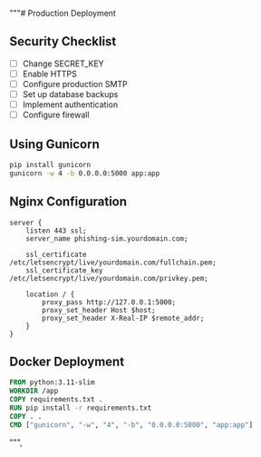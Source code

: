 """# Production Deployment

## Security Checklist

- [ ] Change SECRET_KEY
- [ ] Enable HTTPS
- [ ] Configure production SMTP
- [ ] Set up database backups
- [ ] Implement authentication
- [ ] Configure firewall

## Using Gunicorn

```bash
pip install gunicorn
gunicorn -w 4 -b 0.0.0.0:5000 app:app
```

## Nginx Configuration

```nginx
server {
    listen 443 ssl;
    server_name phishing-sim.yourdomain.com;
    
    ssl_certificate /etc/letsencrypt/live/yourdomain.com/fullchain.pem;
    ssl_certificate_key /etc/letsencrypt/live/yourdomain.com/privkey.pem;
    
    location / {
        proxy_pass http://127.0.0.1:5000;
        proxy_set_header Host $host;
        proxy_set_header X-Real-IP $remote_addr;
    }
}
```

## Docker Deployment

```dockerfile
FROM python:3.11-slim
WORKDIR /app
COPY requirements.txt .
RUN pip install -r requirements.txt
COPY . .
CMD ["gunicorn", "-w", "4", "-b", "0.0.0.0:5000", "app:app"]
```
""",